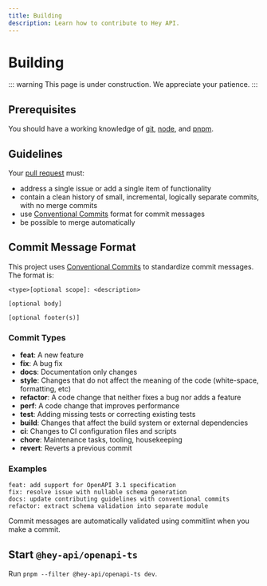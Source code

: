 ```yaml
---
title: Building
description: Learn how to contribute to Hey API.
---
```


# Building

::: warning
This page is under construction. We appreciate your patience.
:::

## Prerequisites

You should have a working knowledge of [git](https://git-scm.com), [node](https://nodejs.org/en), and [pnpm](https://pnpm.io).

## Guidelines

Your [pull request](https://help.github.com/articles/using-pull-requests) must:

- address a single issue or add a single item of functionality
- contain a clean history of small, incremental, logically separate commits, with no merge commits
- use [Conventional Commits](https://www.conventionalcommits.org/) format for commit messages
- be possible to merge automatically

## Commit Message Format

This project uses [Conventional Commits](https://www.conventionalcommits.org/) to standardize commit messages. The format is:

```
<type>[optional scope]: <description>

[optional body]

[optional footer(s)]
```

### Commit Types

- **feat**: A new feature
- **fix**: A bug fix
- **docs**: Documentation only changes
- **style**: Changes that do not affect the meaning of the code (white-space, formatting, etc)
- **refactor**: A code change that neither fixes a bug nor adds a feature
- **perf**: A code change that improves performance
- **test**: Adding missing tests or correcting existing tests
- **build**: Changes that affect the build system or external dependencies
- **ci**: Changes to CI configuration files and scripts
- **chore**: Maintenance tasks, tooling, housekeeping
- **revert**: Reverts a previous commit

### Examples

```
feat: add support for OpenAPI 3.1 specification
fix: resolve issue with nullable schema generation
docs: update contributing guidelines with conventional commits
refactor: extract schema validation into separate module
```

Commit messages are automatically validated using commitlint when you make a commit.

## Start `@hey-api/openapi-ts`

Run `pnpm --filter @hey-api/openapi-ts dev`.
